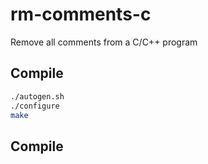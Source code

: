 # rm-comments-c

Remove all comments from a C/C++ program

## Compile

```zsh
./autogen.sh
./configure
make
```

## Compile


